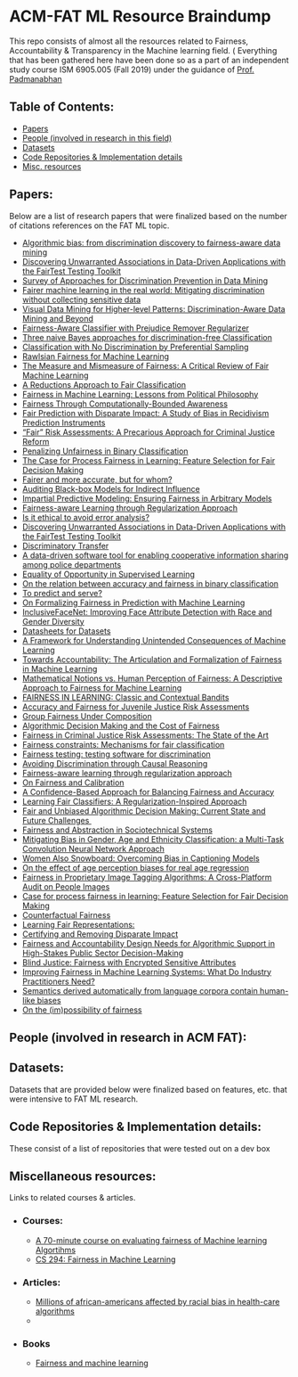# ACM-FAT ML Resource Braindump

This repo consists of almost all the resources related to Fairness, Accountability &amp; Transparency in the Machine learning field. ( Everything that has been gathered here have been done so as a part of an independent study course ISM 6905.005 (Fall 2019) under the guidance of [Prof. Padmanabhan](https://www.usf.edu/business/contacts/padmanabhan-balaji.aspx)


## Table of Contents:
- [Papers](#papers)
- [People (involved in research in this field)](#people-involved-in-research-in-acm-fat)
- [Datasets](#datasets)
- [Code Repositories & Implementation details](#code-repositories--implementation-details)
- [Misc. resources](#miscellaneous-resources)


## Papers:
Below are a list of research papers that were finalized based on the number of citations references on the FAT ML topic.

- [Algorithmic bias: from discrimination discovery to fairness-aware data mining](http://chato.cl/research/files/tutorial-algorithmic-bias.pdf)
- [Discovering Unwarranted Associations in Data-Driven Applications with the FairTest Testing Toolkit](https://arxiv.org/pdf/1510.02377.pdf)
- [Survey of Approaches for Discrimination Prevention in Data Mining](http://ijcsit.com/docs/Volume%205/vol5issue06/ijcsit20140506270.pdf)
- [Fairer machine learning in the real world: Mitigating discrimination without collecting sensitive data](https://journals.sagepub.com/doi/pdf/10.1177/2053951717743530)
- [Visual Data Mining for Higher-level Patterns: Discrimination-Aware Data Mining and Beyond](https://pdfs.semanticscholar.org/5be8/ddbc70e61884f3344cc75b825f68216e4939.pdf)
- [Fairness-Aware Classifier with Prejudice Remover Regularizer](http://citeseerx.ist.psu.edu/viewdoc/download?doi=10.1.1.297.566&rep=rep1&type=pdf)
- [Three naive Bayes approaches for discrimination-free Classification](http://citeseerx.ist.psu.edu/viewdoc/download?doi=10.1.1.422.9495&rep=rep1&type=pdf)
- [Classification with No Discrimination by Preferential Sampling](https://dtai.cs.kuleuven.be/events/Benelearn2010/submissions/benelearn2010_submission_18.pdf)
- [Rawlsian Fairness for Machine Learning](https://pdfs.semanticscholar.org/2d55/ff4542eaae18dcd10c2cd74199396e260402.pdf?_ga=2.220660369.842654541.1573764061-1597523580.1573764061)
- [The Measure and Mismeasure of Fairness: A Critical Review of Fair Machine Learning](https://5harad.com/papers/fair-ml.pdf)
- [A Reductions Approach to Fair Classification](https://arxiv.org/pdf/1803.02453.pdf)
- [Fairness in Machine Learning: Lessons from Political Philosophy](http://proceedings.mlr.press/v81/binns18a/binns18a.pdf)
- [Fairness Through Computationally-Bounded Awareness](https://papers.nips.cc/paper/7733-fairness-through-computationally-bounded-awareness.pdf)
- [Fair Prediction with Disparate Impact: A Study of Bias in Recidivism Prediction Instruments](https://arxiv.org/pdf/1610.07524.pdf)
- [“Fair” Risk Assessments: A Precarious Approach for Criminal Justice Reform](https://econcs.seas.harvard.edu/files/econcs/files/green_fatml18.pdf)
- [Penalizing Unfairness in Binary Classification](https://arxiv.org/pdf/1707.00044.pdf)
- [The Case for Process Fairness in Learning: Feature Selection for Fair Decision Making](https://people.mpi-sws.org/~gummadi/papers/process_fairness.pdf)
- [Fairer and more accurate, but for whom?](https://arxiv.org/pdf/1707.00046.pdf)
- [Auditing Black-box Models for Indirect Influence ](https://arxiv.org/pdf/1602.07043.pdf)
- [Impartial Predictive Modeling: Ensuring Fairness in Arbitrary Models](https://arxiv.org/pdf/1608.00528.pdf)
- [Fairness-aware Learning through Regularization Approach ](https://arxiv.org/pdf/1608.00528.pdf)
- [Is it ethical to avoid error analysis?](https://www.diva-portal.org/smash/get/diva2:1159328/FULLTEXT01.pdf)
- [Discovering Unwarranted Associations in Data-Driven Applications with the FairTest Testing Toolkit ](https://arxiv.org/pdf/1510.02377.pdf)
- [Discriminatory Transfer](https://arxiv.org/pdf/1707.00780.pdf)
- [A data-driven software tool for enabling cooperative information sharing among police departments ](https://www.sciencedirect.com/science/article/abs/pii/S0377221701002648)
- [Equality of Opportunity in Supervised Learning](https://papers.nips.cc/paper/6374-equality-of-opportunity-in-supervised-learning.pdf)
- [On the relation between accuracy and fairness in binary classification ](https://arxiv.org/pdf/1505.05723.pdf)
- [To predict and serve?](https://rss.onlinelibrary.wiley.com/doi/full/10.1111/j.1740-9713.2016.00960.x)
- [On Formalizing Fairness in Prediction with Machine Learning](https://arxiv.org/pdf/1710.03184.pdf)
- [InclusiveFaceNet: Improving Face Attribute Detection with Race and Gender Diversity](https://arxiv.org/pdf/1712.00193.pdf)
- [Datasheets for Datasets](https://arxiv.org/pdf/1803.09010.pdf)
- [A Framework for Understanding Unintended Consequences of Machine Learning](https://arxiv.org/pdf/1901.10002.pdf)
- [Towards Accountability: The Articulation and Formalization of Fairness in Machine Learning](https://arxiv.org/pdf/1902.04783.pdf)
- [Mathematical Notions vs. Human Perception of Fairness: A Descriptive Approach to Fairness for Machine Learning]()
- [FAIRNESS IN LEARNING: Classic and Contextual Bandits](https://arxiv.org/pdf/1605.07139.pdf)
- [Accuracy and Fairness for Juvenile Justice Risk Assessments](https://papers.ssrn.com/sol3/papers.cfm?abstract_id=3337988)
- [Group Fairness Under Composition](https://www.fatml.org/media/documents/group_fairness_under_composition.pdf)
- [Algorithmic Decision Making and the Cost of Fairness](https://arxiv.org/pdf/1701.08230.pdf)
- [Fairness in Criminal Justice Risk Assessments: The State of the Art](https://arxiv.org/pdf/1703.09207.pdf)
- [Fairness constraints: Mechanisms for fair classification](https://people.mpi-sws.org/~gummadi/papers/disparate_impact_AISTATS_2017.pdf)
- [Fairness testing: testing software for discrimination](https://people.cs.umass.edu/~brun/pubs/pubs/Galhotra17fse.pdf)
- [Avoiding Discrimination through Causal Reasoning](https://pdfs.semanticscholar.org/a98e/3c4ec25d950122b8e2762d07df4db2f97201.pdf)
- [Fairness-aware learning through regularization approach](http://www.kamishima.net/archive/2011-ws-icdm_padm.pdf)
- [On Fairness and Calibration](https://papers.nips.cc/paper/7151-on-fairness-and-calibration.pdf)
- [A Confidence-Based Approach for Balancing Fairness and Accuracy](https://ourcommunitynow.com/lifestyle/holiday-shopping-guide-9-best-board-games-for-adults)
- [Learning Fair Classifiers: A Regularization-Inspired Approach](https://scinapse.io/papers/2732098159)
- [Fair and Unbiased Algorithmic Decision Making: Current State and Future Challenges ](https://arxiv.org/ftp/arxiv/papers/1901/1901.04730.pdf)
- [Fairness and Abstraction in Sociotechnical Systems](https://papers.ssrn.com/sol3/papers.cfm?abstract_id=3265913)
- [Mitigating Bias in Gender, Age and Ethnicity Classification: a Multi-Task Convolution Neural Network Approach](https://hal.inria.fr/hal-01892103/document)
- [Women Also Snowboard: Overcoming Bias in Captioning Models](http://openaccess.thecvf.com/content_ECCV_2018/papers/Lisa_Anne_Hendricks_Women_also_Snowboard_ECCV_2018_paper.pdf)
- [On the effect of age perception biases for real age regression](https://arxiv.org/pdf/1902.07653.pdf)
- [Fairness in Proprietary Image Tagging Algorithms: A Cross-Platform Audit on People Images](https://aaai.org/ojs/index.php/ICWSM/article/view/3232/3100)
- [Case for process fairness in learning: Feature Selection for Fair Decision Making](https://people.mpi-sws.org/~gummadi/papers/process_fairness.pdf)
- [Counterfactual Fairness](https://papers.nips.cc/paper/6995-counterfactual-fairness.pdf)
- [Learning Fair Representations:](https://www.cs.toronto.edu/~toni/Papers/icml-final.pdf)
- [Certifying and Removing Disparate Impact](https://arxiv.org/pdf/1412.3756.pdf)
- [Fairness and Accountability Design Needs for Algorithmic Support in High-Stakes Public Sector Decision-Making](https://arxiv.org/pdf/1802.01029.pdf)
- [Blind Justice: Fairness with Encrypted Sensitive Attributes](https://arxiv.org/pdf/1806.03281.pdf)
- [Improving Fairness in Machine Learning Systems: What Do Industry Practitioners Need?](https://arxiv.org/pdf/1812.05239.pdf)
- [Semantics derived automatically from language corpora contain human-like biases](https://www.cs.bath.ac.uk/~jjb/ftp/CaliskanEtAl-authors-full.pdf)
- [On the (im)possibility of fairness](https://ia802809.us.archive.org/2/items/arxiv-1609.07236/1609.07236.pdf)



## People (involved in research in ACM FAT):


## Datasets:
Datasets that are provided below were finalized based on features, etc. that were intensive to FAT ML research.

## Code Repositories & Implementation details:
These consist of a list of repositories that were tested out on a dev box 


## Miscellaneous resources:
Links to related courses & articles.

- ### Courses:
  - [A 70-minute course on evaluating fairness of Machine learning Algortihms](https://developers.google.com/machine-learning/crash-course/fairness/video-lecture?_ga=2.101894599.-71412336.1571664970)
  - [CS 294: Fairness in Machine Learning](https://fairmlclass.github.io/)
  
- ### Articles:
  - [Millions of african-americans affected by racial bias in health-care algorithms](https://www.nature.com/articles/d41586-019-03228-6)
  - []()
  
- ### Books
  - [Fairness and machine learning](https://fairmlbook.org/)


